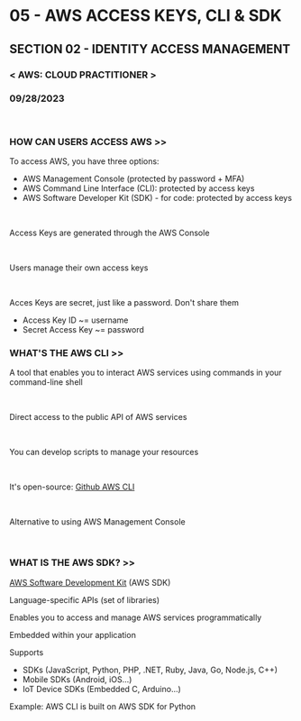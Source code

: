 # 05 - AWS ACCESS KEYS, CLI & SDK

## SECTION 02 - IDENTITY ACCESS MANAGEMENT <br>

### < AWS: CLOUD PRACTITIONER > <br>

### 09/28/2023 <br>

<br>

### HOW CAN USERS ACCESS AWS >>

To access AWS, you have three options:

- AWS Management Console (protected by password + MFA)
- AWS Command Line Interface (CLI): protected by access keys
- AWS Software Developer Kit (SDK) - for code: protected by access keys

<br>

Access Keys are generated through the AWS Console

<br>

Users manage their own access keys

<br>

Acces Keys are secret, just like a password. Don't share them

- Access Key ID ~= username
- Secret Access Key ~= password

### WHAT'S THE AWS CLI >>

A tool that enables you to interact AWS services using commands in your command-line shell

<br>

Direct access to the public API of AWS services

<br>

You can develop scripts to manage your resources

<br>

It's open-source: [Github AWS CLI](https://github.com/aws/aws-cli)

<br>

Alternative to using AWS Management Console

<br>

### WHAT IS THE AWS SDK? >>

[AWS Software Development Kit](https://aws.amazon.com/sdk-for-javascript/) (AWS SDK)

Language-specific APIs (set of libraries)

Enables you to access and manage AWS services programmatically

Embedded within your application

Supports

- SDKs (JavaScript, Python, PHP, .NET, Ruby, Java, Go, Node.js, C++)
- Mobile SDKs (Android, iOS...)
- IoT Device SDKs (Embedded C, Arduino...)

Example: AWS CLI is built on AWS SDK for Python

<br>
